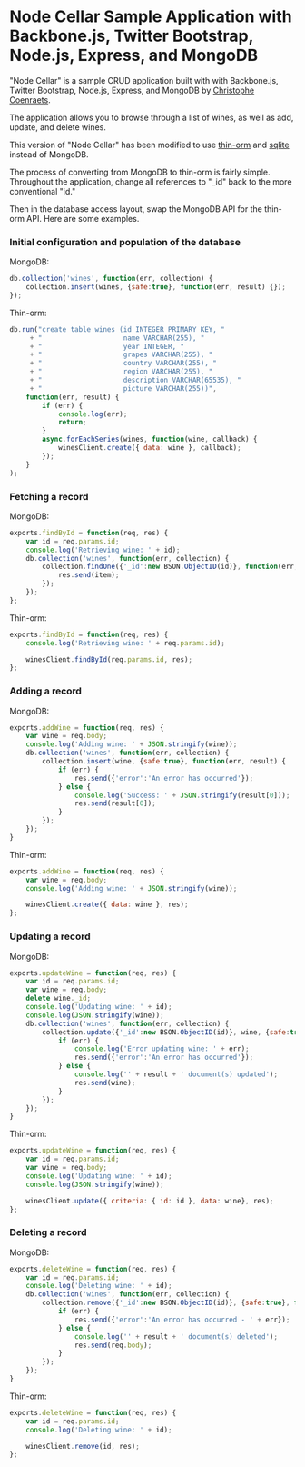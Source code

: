 # Node Cellar Sample Application with Backbone.js, Twitter Bootstrap, Node.js, Express, and MongoDB #

"Node Cellar" is a sample CRUD application built with with Backbone.js, Twitter Bootstrap, Node.js,
Express, and MongoDB by [Christophe Coenraets](http://coenraets.org/blog/).

The application allows you to browse through a list of wines, as well as add, update, and delete wines.

This version of "Node Cellar" has been modified to use [thin-orm](https://github.com/on-point/thin-orm)
and [sqlite](http://www.sqlite.org) instead of MongoDB.

The process of converting from MongoDB to thin-orm is fairly simple. Throughout the application, change
all references to "_id" back to the more conventional "id."

Then in the database access layout, swap the MongoDB API for the thin-orm API. Here are some examples.

### Initial configuration and population of the database

MongoDB:
```js
db.collection('wines', function(err, collection) {
    collection.insert(wines, {safe:true}, function(err, result) {});
});
```

Thin-orm:
```js
db.run("create table wines (id INTEGER PRIMARY KEY, "
     + "                    name VARCHAR(255), "
     + "                    year INTEGER, "
     + "                    grapes VARCHAR(255), "
     + "                    country VARCHAR(255), "
     + "                    region VARCHAR(255), "
     + "                    description VARCHAR(65535), "
     + "                    picture VARCHAR(255))",
    function(err, result) {
        if (err) {
            console.log(err);
            return;
        }
        async.forEachSeries(wines, function(wine, callback) {
            winesClient.create({ data: wine }, callback);
        });
    }
);
```

### Fetching a record

MongoDB:
```js
exports.findById = function(req, res) {
    var id = req.params.id;
    console.log('Retrieving wine: ' + id);
    db.collection('wines', function(err, collection) {
        collection.findOne({'_id':new BSON.ObjectID(id)}, function(err, item) {
            res.send(item);
        });
    });
};
```

Thin-orm:
```js
exports.findById = function(req, res) {
    console.log('Retrieving wine: ' + req.params.id);

    winesClient.findById(req.params.id, res);
};
```

### Adding a record

MongoDB:
```js
exports.addWine = function(req, res) {
    var wine = req.body;
    console.log('Adding wine: ' + JSON.stringify(wine));
    db.collection('wines', function(err, collection) {
        collection.insert(wine, {safe:true}, function(err, result) {
            if (err) {
                res.send({'error':'An error has occurred'});
            } else {
                console.log('Success: ' + JSON.stringify(result[0]));
                res.send(result[0]);
            }
        });
    });
}
```

Thin-orm:
```js
exports.addWine = function(req, res) {
    var wine = req.body;
    console.log('Adding wine: ' + JSON.stringify(wine));

    winesClient.create({ data: wine }, res);
};
```
### Updating a record

MongoDB:
```js
exports.updateWine = function(req, res) {
    var id = req.params.id;
    var wine = req.body;
    delete wine._id;
    console.log('Updating wine: ' + id);
    console.log(JSON.stringify(wine));
    db.collection('wines', function(err, collection) {
        collection.update({'_id':new BSON.ObjectID(id)}, wine, {safe:true}, function(err, result) {
            if (err) {
                console.log('Error updating wine: ' + err);
                res.send({'error':'An error has occurred'});
            } else {
                console.log('' + result + ' document(s) updated');
                res.send(wine);
            }
        });
    });
}
```

Thin-orm:
```js
exports.updateWine = function(req, res) {
    var id = req.params.id;
    var wine = req.body;
    console.log('Updating wine: ' + id);
    console.log(JSON.stringify(wine));

    winesClient.update({ criteria: { id: id }, data: wine}, res);
};
```

### Deleting a record

MongoDB:
```js
exports.deleteWine = function(req, res) {
    var id = req.params.id;
    console.log('Deleting wine: ' + id);
    db.collection('wines', function(err, collection) {
        collection.remove({'_id':new BSON.ObjectID(id)}, {safe:true}, function(err, result) {
            if (err) {
                res.send({'error':'An error has occurred - ' + err});
            } else {
                console.log('' + result + ' document(s) deleted');
                res.send(req.body);
            }
        });
    });
}
```

Thin-orm:
```js
exports.deleteWine = function(req, res) {
    var id = req.params.id;
    console.log('Deleting wine: ' + id);

    winesClient.remove(id, res);
};
```